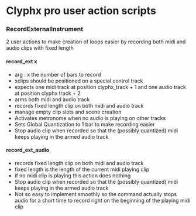 # Clyphx pro user action scripts

### RecordExternalInstrument

2 user actions to make creation of loops easier by recording both midi and audio clips with fixed length

#### record_ext x
- arg : x the number of bars to record
- xclips should be positioned on a special control track
- expects one midi track at position clyphx_track + 1 and one audio track at position clyphx track + 2
- arms both midi and audio track
- records fixed length clip on both midi and audio track
- manage empty clip slots and scene creation
- Activates metronome when no audio is playing on other tracks
- Sets Global Quantization to 1 bar to make recording easier
- Stop audio clip when recorded so that the (possibly quantized) midi keeps playing in the armed audio track

#### record_ext_audio
- records fixed length clip on both midi and audio track
- fixed length is the length of the current midi playing clip
- if no midi clip is playing this action does nothing
- Stop audio clip when recorded so that the (possibly quantized) midi keeps playing in the armed audio track
- Not so easy to implement smoothly so the command actually stops audio for a short time to record right on the beginning of the playing midi clip